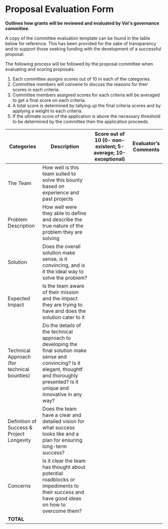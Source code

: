 # **Proposal Evaluation Form**
**Outlines how grants will be reviewed and evaluated by Voi's governance committee.**

A copy of the committee evaluation template can be found in the table below for reference. This has been provided for the sake of transparency and to support those seeking funding with the development of a successful proposal. 

The following process will be followed by the proposal committee when evaluating and scoring proposals: 

1. Each committee assigns scores out of 10 in each of the categories.
2. Committee members will convene to discuss the reasons for their scores in each criteria.
3. Committee members assigned scores for each criteria will be averaged to get a final score on each criteria.
4. A total score is determined by tallying up the final criteria scores and by applying a weight to each criteria.
5. If the ultimate score of the application is above the necessary threshold to be determined by the committee then the application proceeds.

| Categories | Description | Score out of 10 (0- non-existent; 5-average; 10-exceptional) | Evaluator’s  Comments |
| ---------- | ----------- | ------------------------------------------------------------ | --------------------- |
| The Team   | How well is this team suited to solve this bounty based on experience and past projects |
| Problem Description | How well were they able to define and describe the true nature of the problem they are solving |
| Solution | Does the overall solution make sense, is it convincing, and is it the ideal way to solve the problem? |
| Expected Impact | Is the team aware of their mission and the impact they are trying to have and does the solution cater to it |
| Technical Approach (for technical bounties) | Do the details of the technical approach to developing the final solution make sense and convincing? Is it elegant, thoughtf and thoroughly presented? Is it unique and innovative in any way? |
| Definition of Success & Project Longevity | Does the team have a clear and detailed vision for what success looks like and a plan for ensuring long-term success? |
| Concerns | Is it clear the team has thought about potential roadblocks or impediments to their success and have good ideas on how to overcome them? 
| **TOTAL** |  |
